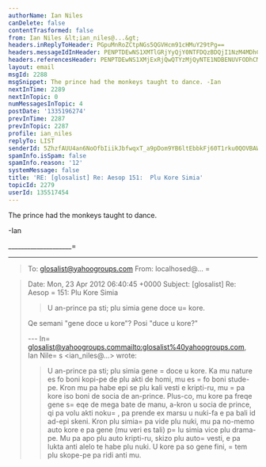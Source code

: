 ```yaml
---
authorName: Ian Niles
canDelete: false
contentTrasformed: false
from: Ian Niles &lt;ian_niles@...&gt;
headers.inReplyToHeader: PGpuMnRoZCtpNGs5QGVHcm91cHMuY29tPg==
headers.messageIdInHeader: PENPTDEwNS1XMTlGRjYyQjY0NTFDQzBDQjI1NzM4MDhCMjEwQHBoeC5nYmw+
headers.referencesHeader: PENPTDEwNS1XMjExRjQwQTYzMjQyNTE1NDBENUVFODhCMjIwQHBoeC5nYmw+LDxqbjJ0aGQraTRrOUBlR3JvdXBzLmNvbT4=
layout: email
msgId: 2288
msgSnippet: The prince had the monkeys taught to dance. -Ian
nextInTime: 2289
nextInTopic: 0
numMessagesInTopic: 4
postDate: '1335196274'
prevInTime: 2287
prevInTopic: 2287
profile: ian_niles
replyTo: LIST
senderId: 5ZhzfAUU4an6NoOfbIiikJbfwqxT_a9pDom9YB6ltEbbkFj60T1rku0QOVBAWl3KXxS6X5UFvyiFEChzlbmYc7mNjmJRodsh
spamInfo.isSpam: false
spamInfo.reason: '12'
systemMessage: false
title: 'RE: [glosalist] Re: Aesop 151:  Plu Kore Simia'
topicId: 2279
userId: 135517454
---
```



The prince had the monkeys taught to dance.

 

-Ian

____________________=
____________
> To: glosalist@yahoogroups.com 
> From: localhosed@... =

> Date: Mon, 23 Apr 2012 06:40:45 +0000 
> Subject: [glosalist] Re: Aesop =
151: Plu Kore Simia 
> 
> 
> 
> > U an-prince pa sti; plu simia gene doce u=
 kore. 
> 
> Qe semani "gene doce u kore"? Posi "duce u kore?" 
> 
> --- In=
 glosalist@yahoogroups.com<mailto:glosalist%40yahoogroups.com>, 
> Ian Nile=
s <ian_niles@...> wrote: 
> > 
> > 
> > U an-prince pa sti; plu simia gene =
doce u kore. Ka mu nature es fo 
> boni kopi-pe de plu akti de homi, mu es =
fo boni stude-pe. Kron mu pa 
> habe epi se plu kali vesti e kripti-ru, mu =
pa kore iso boni de socia de 
> an-prince. Plus-co, mu kore pa freqe gene s=
eqe de mega bate de manu, 
> a-kron u socia de prince, qi pa volu akti noku=
, pa prende ex marsu u 
> nuki-fa e pa bali id ad-epi skeni. Kron plu simia=
 pa vide plu nuki, mu 
> pa no-memo auto kore e pa gene (mu veri es tali) p=
lu simia vice plu 
> drama-pe. Mu pa apo plu auto kripti-ru, skizo plu auto=
 vesti, e pa 
> lukta anti alelo te habe plu nuki. U kore pa so gene fini, =
tem plu 
> skope-pe pa ridi anti mu. 
> > 
> 
> 
>   		 	   		  
